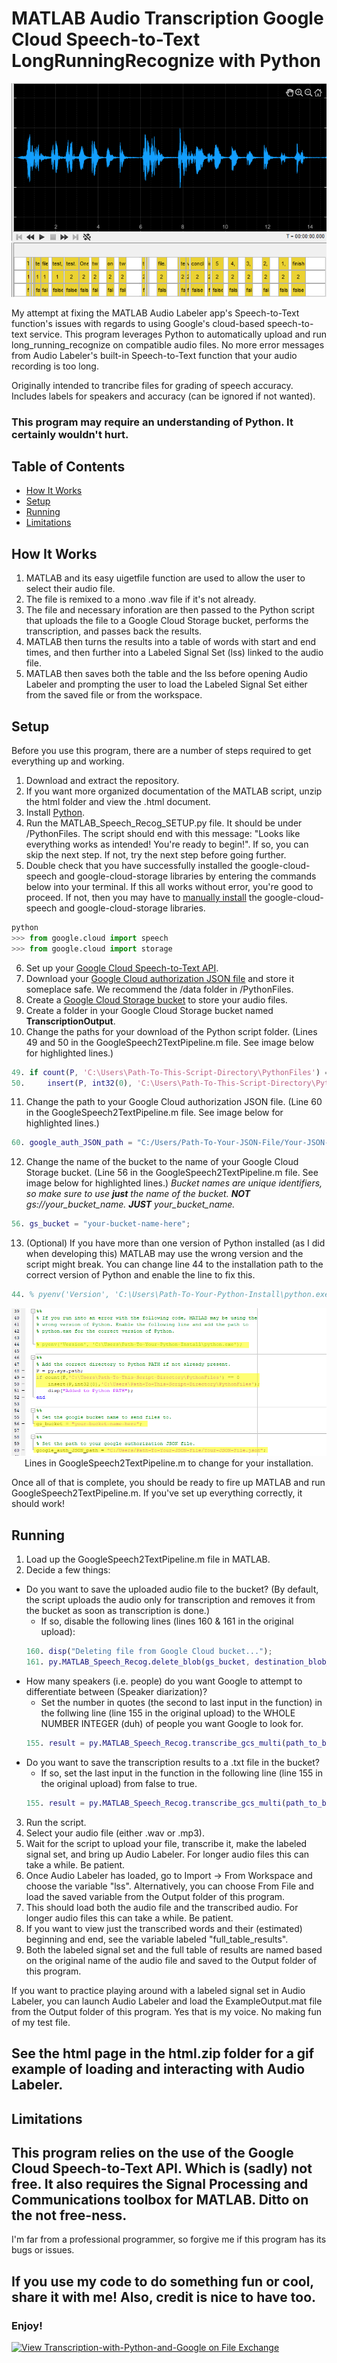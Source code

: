 # MATLAB Audio Transcription Google Cloud Speech-to-Text LongRunningRecognize with Python
<p align="center">
  <img src="ExampleImages/ExampleOutput.png" />
</p>
My attempt at fixing the MATLAB Audio Labeler app's Speech-to-Text function's issues with regards to using Google's cloud-based speech-to-text service. This program leverages Python to automatically upload and run long_running_recognize on compatible audio files. No more error messages from Audio Labeler's built-in Speech-to-Text function that your audio recording is too long.

Originally intended to trancribe files for grading of speech accuracy.
Includes labels for speakers and accuracy (can be ignored if not wanted).

### This program may require an understanding of Python. It certainly wouldn't hurt.

## Table of Contents
* [How It Works](#how-it-works)
* [Setup](#setup)
* [Running](#running)
* [Limitations](#limitations)

## How It Works
1. MATLAB and its easy uigetfile function are used to allow the user to select their audio file.
2. The file is remixed to a mono .wav file if it's not already.
3. The file and necessary inforation are then passed to the Python script that uploads the file to a Google Cloud Storage bucket, performs the transcription, and passes back the results.
4. MATLAB then turns the results into a table of words with start and end times, and then further into a Labeled Signal Set (lss) linked to the audio file.
5. MATLAB then saves both the table and the lss before opening Audio Labeler and prompting the user to load the Labeled Signal Set either from the saved file or from the workspace.

## Setup
Before you use this program, there are a number of steps required to get everything up and working.
1. Download and extract the repository.
2. If you want more organized documentation of the MATLAB script, unzip the html folder and view the .html document.
3. Install [Python](https://www.python.org/downloads/).
4. Run the MATLAB_Speech_Recog_SETUP.py file. It should be under /PythonFiles. The script should end with this message: "Looks like everything works as intended! You're ready to begin!". If so, you can skip the next step. If not, try the next step before going further.
5. Double check that you have successfully installed the google-cloud-speech and google-cloud-storage libraries by entering the commands below into your terminal. If this all works without error, you're good to proceed. If not, then you may have to [manually install](https://cloud.google.com/speech-to-text/docs/libraries) the google-cloud-speech and google-cloud-storage libraries.
```python
python
>>> from google.cloud import speech
>>> from google.cloud import storage
```
6. Set up your [Google Cloud Speech-to-Text API](https://cloud.google.com/speech-to-text/docs/quickstart-client-libraries).
7. Download your [Google Cloud authorization JSON file](https://cloud.google.com/speech-to-text/docs/libraries) and store it someplace safe. We recommend the /data folder in /PythonFiles.
8. Create a [Google Cloud Storage bucket](https://cloud.google.com/storage/docs/creating-buckets) to store your audio files.
9. Create a folder in your Google Cloud Storage bucket named __TranscriptionOutput__.
10. Change the paths for your download of the Python script folder. (Lines 49 and 50 in the GoogleSpeech2TextPipeline.m file. See image below for highlighted lines.)
```MATLAB
49. if count(P, 'C:\Users\Path-To-This-Script-Directory\PythonFiles') == 0
50.     insert(P, int32(0), 'C:\Users\Path-To-This-Script-Directory\PythonFiles');
```
11. Change the path to your Google Cloud authorization JSON file. (Line 60 in the GoogleSpeech2TextPipeline.m file.  See image below for highlighted lines.)
```MATLAB
60. google_auth_JSON_path = "C:/Users/Path-To-Your-JSON-File/Your-JSON-File.json";
```
12. Change the name of the bucket to the name of your Google Cloud Storage bucket. (Line 56 in the GoogleSpeech2TextPipeline.m file.  See image below for highlighted lines.) *Bucket names are unique identifiers, so make sure to use **just** the name of the bucket. **NOT** gs://your_bucket_name. **JUST** your_bucket_name.*
```MATLAB
56. gs_bucket = "your-bucket-name-here";
```
13. (Optional) If you have more than one version of Python installed (as I did when developing this) MATLAB may use the wrong version and the script might break. You can change line 44 to the installation path to the correct version of Python and enable the line to fix this.
```MATLAB
44. % pyenv('Version', 'C:\Users\Path-To-Your-Python-Install\python.exe');
```

<p align="center">
  <img src="ExampleImages/LinesToChange.png" />
  <br/>Lines in GoogleSpeech2TextPipeline.m to change for your installation.
</p>

Once all of that is complete, you should be ready to fire up MATLAB and run GoogleSpeech2TextPipeline.m. If you've set up everything correctly, it should work!

## Running
1. Load up the GoogleSpeech2TextPipeline.m file in MATLAB.
2. Decide a few things:
* Do you want to save the uploaded audio file to the bucket? (By default, the script uploads the audio only for transcription and removes it from the bucket as soon as transcription is done.)
  - If so, disable the following lines (lines 160 & 161 in the original upload):
  ```MATLAB
  160. disp("Deleting file from Google Cloud bucket...");
  161. py.MATLAB_Speech_Recog.delete_blob(gs_bucket, destination_blob_name, google_auth_JSON_path);
  ```
* How many speakers (i.e. people) do you want Google to attempt to differentiate between (Speaker diarization)?
  - Set the number in quotes (the second to last input in the function) in the follwing line (line 155 in the original upload) to the WHOLE NUMBER INTEGER (duh) of people you want Google to look for.
  ```MATLAB
  155. result = py.MATLAB_Speech_Recog.transcribe_gcs_multi(path_to_bucket_file, google_auth_JSON_path, "2", false);
  ```
* Do you want to save the transcription results to a .txt file in the bucket?
  - If so, set the last input in the function in the following line (line 155 in the original upload) from false to true.
  ```MATLAB
  155. result = py.MATLAB_Speech_Recog.transcribe_gcs_multi(path_to_bucket_file, google_auth_JSON_path, "2", false);
  ```
3. Run the script.
4. Select your audio file (either .wav or .mp3).
5. Wait for the script to upload your file, transcribe it, make the labeled signal set, and bring up Audio Labeler. For longer audio files this can take a while. Be patient.
6. Once Audio Labeler has loaded, go to Import -> From Workspace and choose the variable "lss". Alternatively, you can choose From File and load the saved variable from the Output folder of this program.
7. This should load both the audio file and the transcribed audio. For longer audio files this can take a while. Be patient.
8. If you want to view just the transcribed words and their (estimated) beginning and end, see the variable labeled "full_table_results".
9. Both the labeled signal set and the full table of results are named based on the original name of the audio file and saved to the Output folder of this program.

If you want to practice playing around with a labeled signal set in Audio Labeler, you can launch Audio Labeler and load the ExampleOutput.mat file from the Output folder of this program. Yes that is my voice. No making fun of my test file.

## See the html page in the html.zip folder for a gif example of loading and interacting with Audio Labeler.

## Limitations

## This program relies on the use of the Google Cloud Speech-to-Text API. Which is (sadly) not free. It also requires the Signal Processing and Communications toolbox for MATLAB. Ditto on the not free-ness.

I'm far from a professional programmer, so forgive me if this program has its bugs or issues.

## If you use my code to do something fun or cool, share it with me! Also, credit is nice to have too.
### Enjoy!

[![View Transcription-with-Python-and-Google on File Exchange](https://www.mathworks.com/matlabcentral/images/matlab-file-exchange.svg)](https://www.mathworks.com/matlabcentral/fileexchange/105765-transcription-with-python-and-google)
